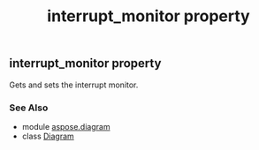 ﻿---
title: interrupt_monitor property
second_title: Aspose.Diagram for Python via .NET API References
description: 
type: docs
weight: 300
url: /python-net/aspose.diagram/diagram/interrupt_monitor/
is_root: false
---

## interrupt_monitor property


Gets and sets the interrupt monitor.

### See Also
* module [aspose.diagram](../../)
* class [Diagram](/diagram/python-net/aspose.diagram/diagram)
